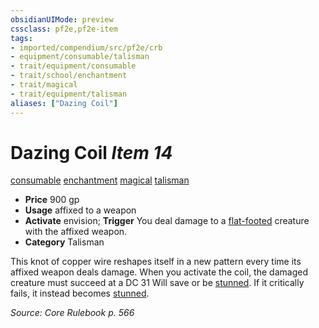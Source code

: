 ```yaml
---
obsidianUIMode: preview
cssclass: pf2e,pf2e-item
tags:
- imported/compendium/src/pf2e/crb
- equipment/consumable/talisman
- trait/equipment/consumable
- trait/school/enchantment
- trait/magical
- trait/equipment/talisman
aliases: ["Dazing Coil"]
---
```

# Dazing Coil *Item 14*  
[consumable](consumable.md)  [enchantment](enchantment.md)  [magical](magical.md)  [talisman](talisman.md)  

- **Price** 900 gp
- **Usage** affixed to a weapon
- **Activate** envision; **Trigger** You deal damage to a [flat-footed](conditions.md#Flat-footed) creature with the affixed weapon.
- **Category** Talisman

This knot of copper wire reshapes itself in a new pattern every time its affixed weapon deals damage. When you activate the coil, the damaged creature must succeed at a DC 31 Will save or be [stunned](conditions.md#Stunned). If it critically fails, it instead becomes [stunned](conditions.md#Stunned).

*Source: Core Rulebook p. 566*